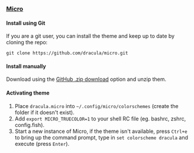 ### [Micro](https://micro-editor.github.io)

#### Install using Git

If you are a git user, you can install the theme and keep up to date by cloning the repo:

    git clone https://github.com/dracula/micro.git

#### Install manually

Download using the [GitHub .zip download](https://github.com/dracula/micro/archive/master.zip) option and unzip them.

#### Activating theme

1. Place `dracula.micro` into `~/.config/micro/colorschemes` (create the folder if it doesn't exist).
2. Add `export MICRO_TRUECOLOR=1` to your shell RC file (eg. bashrc, zshrc, config.fish).
3. Start a new instance of Micro, if the theme isn't available, press `Ctrl+e` to bring up the command prompt, type in `set colorscheme dracula` and execute (press `Enter`).